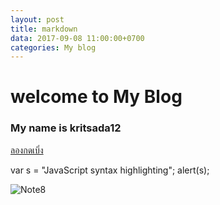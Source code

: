 ```yaml
---
layout: post
title: markdown
data: 2017-09-08 11:00:00+0700
categories: My blog
---
```

# welcome to My Blog
### My name is kritsada12

[ลองกดเบิ่ง](https://www.google.com)

[logo]: https://github.com/adam-p/markdown-here/raw/master/src/common/images/icon48.png "Logo Title Text 2"
var s = "JavaScript syntax highlighting";
alert(s);

![Note8](http://cdn.gsmarena.com/imgroot/news/17/03/note8-galaxy-model-revealed/-728w2/gsmarena_002.jpg)
